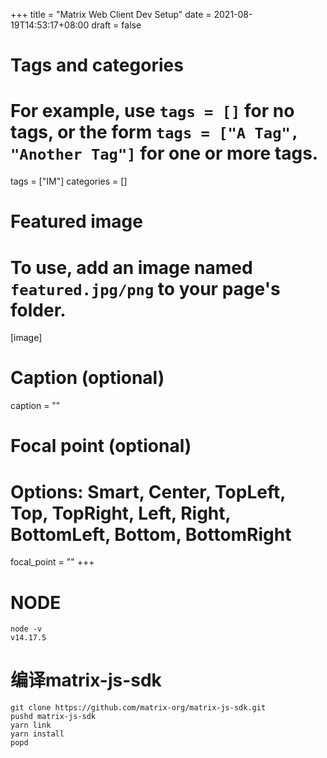 +++
title = "Matrix Web Client Dev Setup"
date = 2021-08-19T14:53:17+08:00
draft = false

# Tags and categories
# For example, use `tags = []` for no tags, or the form `tags = ["A Tag", "Another Tag"]` for one or more tags.
tags = ["IM"]
categories = []

# Featured image
# To use, add an image named `featured.jpg/png` to your page's folder. 
[image]
  # Caption (optional)
  caption = ""

  # Focal point (optional)
  # Options: Smart, Center, TopLeft, Top, TopRight, Left, Right, BottomLeft, Bottom, BottomRight
  focal_point = ""
+++


# NODE 

```
node -v
v14.17.5
```

# 编译matrix-js-sdk

```
git clone https://github.com/matrix-org/matrix-js-sdk.git
pushd matrix-js-sdk
yarn link
yarn install
popd
```

